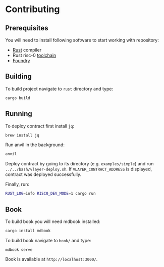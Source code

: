# Contributing


## Prerequisites

You will need to install following software to start working with repository:

- [Rust](https://www.rust-lang.org/tools/install) compiler
- Rust risc-0 [toolchain](https://dev.risczero.com/api/zkvm/quickstart)
- [Foundry](https://book.getfoundry.sh/getting-started/installation)

## Building

To build project navigate to `rust` directory and type:

```sh
cargo build
```

## Running

To deploy contract first install `jq`:

```sh
brew install jq
```

Run anvil in the background: 
```sh
anvil
```

Deploy contract by going to its directory (e.g. `examples/simple`) and run `../../bash/vlayer-deploy.sh`.
If `VLAYER_CONTRACT_ADDRESS` is displayed, contract was deployed successfully.

Finally, run:

```sh
RUST_LOG=info RISC0_DEV_MODE=1 cargo run
```

## Book

To build book you will need mdbook installed:
```sh
cargo install mdbook
```

To build book navigate to `book/` and type:
```
mdbook serve
```

Book is available at `http://localhost:3000/`.